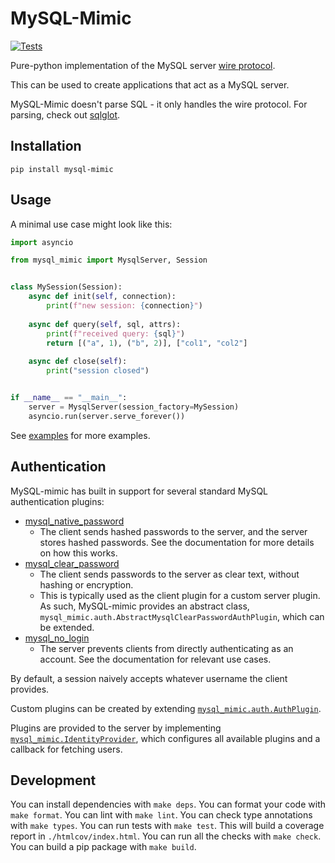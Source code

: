 # MySQL-Mimic

[![Tests](https://github.com/kelsin/mysql-mimic/actions/workflows/tests.yml/badge.svg)](https://github.com/kelsin/mysql-mimic/actions/workflows/tests.yml)

Pure-python implementation of the MySQL server [wire protocol](https://dev.mysql.com/doc/internals/en/client-server-protocol.html).

This can be used to create applications that act as a MySQL server.

MySQL-Mimic doesn't parse SQL - it only handles the wire protocol. For parsing, check out [sqlglot](https://github.com/tobymao/sqlglot). 

## Installation

```shell
pip install mysql-mimic
```

## Usage

A minimal use case might look like this:

```python
import asyncio

from mysql_mimic import MysqlServer, Session


class MySession(Session):
    async def init(self, connection):
        print(f"new session: {connection}")
  
    async def query(self, sql, attrs):
        print(f"received query: {sql}")
        return [("a", 1), ("b", 2)], ["col1", "col2"]
  
    async def close(self):
        print("session closed")


if __name__ == "__main__":
    server = MysqlServer(session_factory=MySession)
    asyncio.run(server.serve_forever())
```

See [examples](./examples) for more examples.

## Authentication

MySQL-mimic has built in support for several standard MySQL authentication plugins:
- [mysql_native_password](https://dev.mysql.com/doc/refman/8.0/en/native-pluggable-authentication.html)
  - The client sends hashed passwords to the server, and the server stores hashed passwords. See the documentation for more details on how this works.
- [mysql_clear_password](https://dev.mysql.com/doc/refman/8.0/en/cleartext-pluggable-authentication.html)
  - The client sends passwords to the server as clear text, without hashing or encryption.
  - This is typically used as the client plugin for a custom server plugin. As such, MySQL-mimic provides an abstract class, `mysql_mimic.auth.AbstractMysqlClearPasswordAuthPlugin`, which can be extended.
- [mysql_no_login](https://dev.mysql.com/doc/refman/8.0/en/no-login-pluggable-authentication.html)
  - The server prevents clients from directly authenticating as an account. See the documentation for relevant use cases. 

By default, a session naively accepts whatever username the client provides.

Custom plugins can be created by extending [`mysql_mimic.auth.AuthPlugin`](mysql_mimic/auth.py).

Plugins are provided to the server by implementing [`mysql_mimic.IdentityProvider`](mysql_mimic/auth.py), which configures all available plugins and a callback for fetching users.

## Development

You can install dependencies with `make deps`. 
You can format your code with `make format`. 
You can lint with `make lint`. 
You can check type annotations with `make types`.
You can run tests with `make test`. This will build a coverage report in `./htmlcov/index.html`. 
You can run all the checks with `make check`.
You can build a pip package with `make build`.
